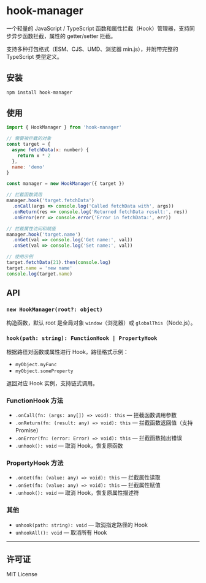 # hook-manager

一个轻量的 JavaScript / TypeScript 函数和属性拦截（Hook）管理器，支持同步异步函数拦截，属性的 getter/setter 拦截。

支持多种打包格式（ESM、CJS、UMD、浏览器 min.js），并附带完整的 TypeScript 类型定义。



## 安装

```bash
npm install hook-manager
```

## 使用
```js
import { HookManager } from 'hook-manager'

// 需要被拦截的对象
const target = {
  async fetchData(x: number) {
    return x * 2
  },
  name: 'demo'
}

const manager = new HookManager({ target })

// 拦截函数调用
manager.hook('target.fetchData')
  .onCall(args => console.log('Called fetchData with', args))
  .onReturn(res => console.log('Returned fetchData result:', res))
  .onError(err => console.error('Error in fetchData:', err))

// 拦截属性访问和赋值
manager.hook('target.name')
  .onGet(val => console.log('Get name:', val))
  .onSet(val => console.log('Set name:', val))

// 使用示例
target.fetchData(21).then(console.log)
target.name = 'new name'
console.log(target.name)

```

## API

### `new HookManager(root?: object)`

构造函数，默认 root 是全局对象 `window`（浏览器）或 `globalThis`（Node.js）。

### `hook(path: string): FunctionHook | PropertyHook`

根据路径对函数或属性进行 Hook，路径格式示例：

* `myObject.myFunc`
* `myObject.someProperty`

返回对应 Hook 实例，支持链式调用。

### FunctionHook 方法

* `.onCall(fn: (args: any[]) => void): this` — 拦截函数调用参数
* `.onReturn(fn: (result: any) => void): this` — 拦截函数返回值（支持 Promise）
* `.onError(fn: (error: Error) => void): this` — 拦截函数抛出错误
* `.unhook(): void` — 取消 Hook，恢复原函数

### PropertyHook 方法

* `.onGet(fn: (value: any) => void): this` — 拦截属性读取
* `.onSet(fn: (value: any) => void): this` — 拦截属性赋值
* `.unhook(): void` — 取消 Hook，恢复原属性描述符

### 其他

* `unhook(path: string): void` — 取消指定路径的 Hook
* `unhookAll(): void` — 取消所有 Hook

---

## 许可证

MIT License




